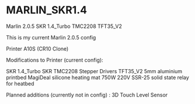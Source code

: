 # MARLIN_SKR1.4
Marlin 2.0.5 SKR 1.4_Turbo TMC2208 TFT35_V2

This is my current Marlin 2.0.5 config 

Printer A10S (CR10 Clone)

Modifications to Printer (current config):

SKR 1.4_Turbo
SKR TMC2208 Stepper Drivers
TFT35_V2
5mm aluminium printbed 
MagiDeal silicone heating mat 750W 220V 
SSR-25 solid state relay for heatbed 

Planned additions (currently not in config) :
3D Touch Level Sensor 
